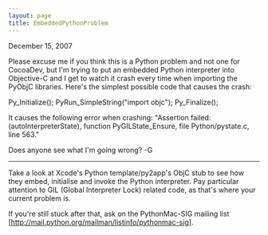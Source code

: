 ```yaml
---
layout: page
title: EmbeddedPythonProblem
---
```


December 15, 2007

Please excuse me if you think this is a Python problem and not one for CocoaDev, but I'm trying to put an embedded Python interpreter into Objective-C and I get to watch it crash every time when importing the PyObjC libraries.  Here's the simplest possible code that causes the crash:
    
Py_Initialize();
PyRun_SimpleString("import objc");
Py_Finalize();


It causes the following error when crashing: "Assertion failed: (autoInterpreterState), function PyGILState_Ensure, file Python/pystate.c, line 563."

Does anyone see what I'm going wrong? -G

----

Take a look at Xcode's Python template/py2app's ObjC stub to see how they embed, initialise and invoke the Python interpreter. Pay particular attention to GIL (Global Interpreter Lock) related code, as that's where your current problem is.

If you're still stuck after that, ask on the PythonMac-SIG mailing list [http://mail.python.org/mailman/listinfo/pythonmac-sig].

